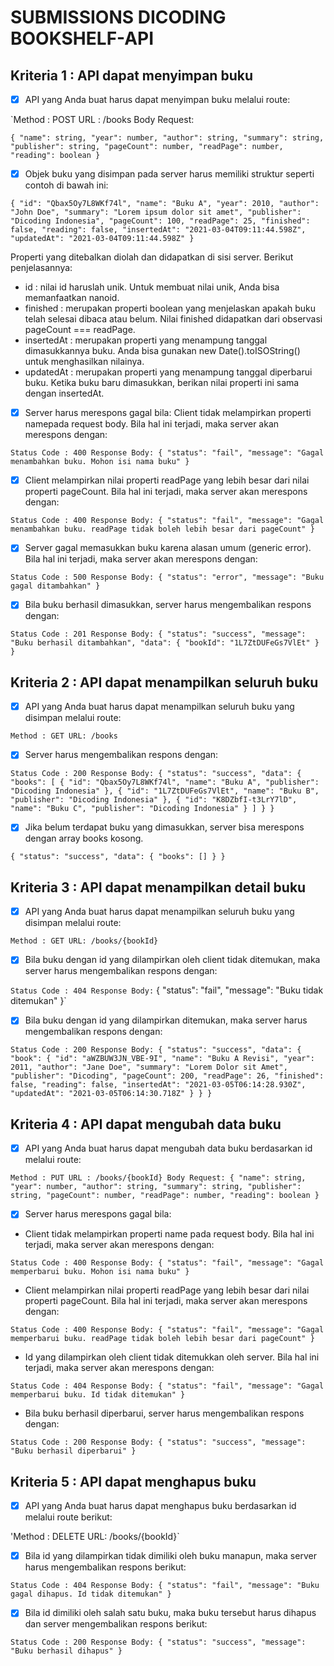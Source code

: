 # SUBMISSIONS DICODING BOOKSHELF-API #

## Kriteria 1 : API dapat menyimpan buku 

- [x] API yang Anda buat harus dapat menyimpan buku melalui route:

`Method : POST
URL : /books
Body Request:

`{
    "name": string,
    "year": number,
    "author": string,
    "summary": string,
    "publisher": string,
    "pageCount": number,
    "readPage": number,
    "reading": boolean
}`

- [x] Objek buku yang disimpan pada server harus memiliki struktur seperti contoh di bawah ini:

`{
    "id": "Qbax5Oy7L8WKf74l",
    "name": "Buku A",
    "year": 2010,
    "author": "John Doe",
    "summary": "Lorem ipsum dolor sit amet",
    "publisher": "Dicoding Indonesia",
    "pageCount": 100,
    "readPage": 25,
    "finished": false,
    "reading": false,
    "insertedAt": "2021-03-04T09:11:44.598Z",
    "updatedAt": "2021-03-04T09:11:44.598Z"
}`

Properti yang ditebalkan diolah dan didapatkan di sisi server. Berikut penjelasannya:

- id : nilai id haruslah unik. Untuk membuat nilai unik, Anda bisa memanfaatkan nanoid.
- finished : merupakan properti boolean yang menjelaskan apakah buku telah selesai dibaca atau belum. Nilai finished didapatkan dari observasi pageCount === readPage.
- insertedAt : merupakan properti yang menampung tanggal dimasukkannya buku. Anda bisa gunakan new Date().toISOString() untuk menghasilkan nilainya.
- updatedAt : merupakan properti yang menampung tanggal diperbarui buku. Ketika buku baru dimasukkan, berikan nilai properti ini sama dengan insertedAt.
    
- [x] Server harus merespons gagal bila:
Client tidak melampirkan properti namepada request body. Bila hal ini terjadi, maka server akan merespons dengan:

`Status Code : 400
Response Body:
{
    "status": "fail",
    "message": "Gagal menambahkan buku. Mohon isi nama buku"
}`

- [x] Client melampirkan nilai properti readPage yang lebih besar dari nilai properti pageCount. Bila hal ini terjadi, maka server akan merespons dengan:

`Status Code : 400
Response Body:
{
    "status": "fail",
    "message": "Gagal menambahkan buku. readPage tidak boleh lebih besar dari pageCount"
}`

- [x] Server gagal memasukkan buku karena alasan umum (generic error). Bila hal ini terjadi, maka server akan merespons dengan:

`Status Code : 500
Response Body:
{
    "status": "error",
    "message": "Buku gagal ditambahkan"
}`

- [x] Bila buku berhasil dimasukkan, server harus mengembalikan respons dengan:

`Status Code : 201
Response Body:
{
    "status": "success",
    "message": "Buku berhasil ditambahkan",
    "data": {
        "bookId": "1L7ZtDUFeGs7VlEt"
    }
}`


## Kriteria 2 : API dapat menampilkan seluruh buku

- [x] API yang Anda buat harus dapat menampilkan seluruh buku yang disimpan melalui route:

`Method : GET
URL: /books`

- [x] Server harus mengembalikan respons dengan:

`Status Code : 200
Response Body:
{
    "status": "success",
    "data": {
        "books": [
            {
                "id": "Qbax5Oy7L8WKf74l",
                "name": "Buku A",
                "publisher": "Dicoding Indonesia"
            },
            {
                "id": "1L7ZtDUFeGs7VlEt",
                "name": "Buku B",
                "publisher": "Dicoding Indonesia"
            },
            {
                "id": "K8DZbfI-t3LrY7lD",
                "name": "Buku C",
                "publisher": "Dicoding Indonesia"
            }
        ]
    }
}`
- [x] Jika belum terdapat buku yang dimasukkan, server bisa merespons dengan array books kosong.

`{
    "status": "success",
    "data": {
        "books": []
    }
}`


## Kriteria 3 : API dapat menampilkan detail buku
- [x] API yang Anda buat harus dapat menampilkan seluruh buku yang disimpan melalui route:

`Method : GET
URL: /books/{bookId}`

- [x] Bila buku dengan id yang dilampirkan oleh client tidak ditemukan, maka server harus mengembalikan respons dengan:

`Status Code : 404
Response Body:`
{
    "status": "fail",
    "message": "Buku tidak ditemukan"
}`

- [x] Bila buku dengan id yang dilampirkan ditemukan, maka server harus mengembalikan respons dengan:

`Status Code : 200
Response Body:
{
    "status": "success",
    "data": {
        "book": {
            "id": "aWZBUW3JN_VBE-9I",
            "name": "Buku A Revisi",
            "year": 2011,
            "author": "Jane Doe",
            "summary": "Lorem Dolor sit Amet",
            "publisher": "Dicoding",
            "pageCount": 200,
            "readPage": 26,
            "finished": false,
            "reading": false,
            "insertedAt": "2021-03-05T06:14:28.930Z",
            "updatedAt": "2021-03-05T06:14:30.718Z"
        }
    }
}`


## Kriteria 4 : API dapat mengubah data buku
- [x] API yang Anda buat harus dapat mengubah data buku berdasarkan id melalui route:

`Method : PUT
URL : /books/{bookId}
Body Request:
{
    "name": string,
    "year": number,
    "author": string,
    "summary": string,
    "publisher": string,
    "pageCount": number,
    "readPage": number,
    "reading": boolean
}`

- [x] Server harus merespons gagal bila:
* Client tidak melampirkan properti name pada request body. Bila hal ini terjadi, maka server akan merespons dengan:

`Status Code : 400
Response Body:
{
    "status": "fail",
    "message": "Gagal memperbarui buku. Mohon isi nama buku"
}`

* Client melampirkan nilai properti readPage yang lebih besar dari nilai properti pageCount. Bila hal ini terjadi, maka server akan merespons dengan:

`Status Code : 400
Response Body:
{
    "status": "fail",
    "message": "Gagal memperbarui buku. readPage tidak boleh lebih besar dari pageCount"
}`

* Id yang dilampirkan oleh client tidak ditemukkan oleh server. Bila hal ini terjadi, maka server akan merespons dengan:

`Status Code : 404
Response Body:
{
    "status": "fail",
    "message": "Gagal memperbarui buku. Id tidak ditemukan"
}`

* Bila buku berhasil diperbarui, server harus mengembalikan respons dengan:

`Status Code : 200
Response Body:
{
    "status": "success",
    "message": "Buku berhasil diperbarui"
}`


## Kriteria 5 : API dapat menghapus buku

- [x] API yang Anda buat harus dapat menghapus buku berdasarkan id melalui route berikut:

'Method : DELETE
URL: /books/{bookId}`

- [x] Bila id yang dilampirkan tidak dimiliki oleh buku manapun, maka server harus mengembalikan respons berikut:

`Status Code : 404
Response Body:
{
    "status": "fail",
    "message": "Buku gagal dihapus. Id tidak ditemukan"
}`

- [x] Bila id dimiliki oleh salah satu buku, maka buku tersebut harus dihapus dan server mengembalikan respons berikut:

`Status Code : 200
Response Body:
{
    "status": "success",
    "message": "Buku berhasil dihapus"
}`
